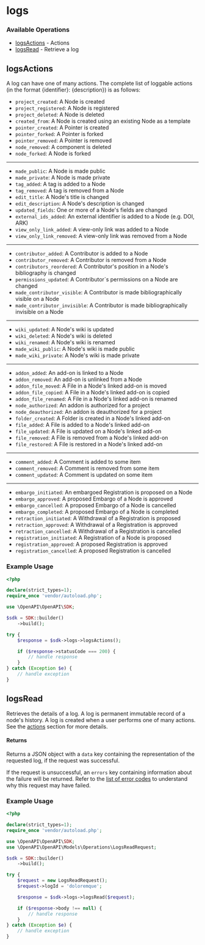 # logs

### Available Operations

* [logsActions](#logsactions) - Actions
* [logsRead](#logsread) - Retrieve a log

## logsActions


A log can have one of many actions. The complete list of loggable actions (in the format {identifier}: {description}) is as follows:
* `project_created`: A Node is created
* `project_registered`: A Node is registered
* `project_deleted`: A Node is deleted
* `created_from`: A Node is created using an existing Node as a template
* `pointer_created`: A Pointer is created
* `pointer_forked`: A Pointer is forked
* `pointer_removed`: A Pointer is removed
* `node_removed`: A component is deleted
* `node_forked`: A Node is forked
---
* `made_public`: A Node is made public
* `made_private`: A Node is made private
* `tag_added`: A tag is added to a Node
* `tag_removed`: A tag is removed from a Node
* `edit_title`: A Node's title is changed
* `edit_description`: A Node's description is changed
* `updated_fields`: One or more of a Node's fields are changed
* `external_ids_added`: An external identifier is added to a Node (e.g. DOI, ARK)
* `view_only_link_added`: A view-only link was added to a Node
* `view_only_link_removed`:  A view-only link was removed from a Node
---
* `contributor_added`: A Contributor is added to a Node
* `contributor_removed`: A Contributor is removed from a Node
* `contributors_reordered`: A Contributor's position in a Node's bibliography is changed
* `permissions_updated`: A Contributor`s permissions on a Node are changed
* `made_contributor_visible`: A Contributor is made bibliographically visible on a Node
* `made_contributor_invisible`: A Contributor is made bibliographically invisible on a Node
---
* `wiki_updated`: A Node's wiki is updated
* `wiki_deleted`: A Node's wiki is deleted
* `wiki_renamed`: A Node's wiki is renamed
* `made_wiki_public`: A Node's wiki is made public
* `made_wiki_private`: A Node's wiki is made private
---
* `addon_added`: An add-on is linked to a Node
* `addon_removed`: An add-on is unlinked from a Node
* `addon_file_moved`: A File in a Node's linked add-on is moved
* `addon_file_copied`: A File in a Node's linked add-on is copied
* `addon_file_renamed`: A File in a Node's linked add-on is renamed
* `node_authorized`: An addon is authorized for a project
* `node_deauthorized`: An addon is deauthorized for a project
* `folder_created`: A Folder is created in a Node's linked add-on
* `file_added`: A File is added to a Node's linked add-on
* `file_updated`: A File is updated on a Node's linked add-on
* `file_removed`: A File is removed from a Node's linked add-on
* `file_restored`: A File is restored in a Node's linked add-on
---
* `comment_added`: A Comment is added to some item
* `comment_removed`: A Comment is removed from some item
* `comment_updated`: A Comment is updated on some item
---
* `embargo_initiated`: An embargoed Registration is proposed on a Node
* `embargo_approved`: A proposed Embargo of a Node is approved
* `embargo_cancelled`: A proposed Embargo of a Node is cancelled
* `embargo_completed`: A proposed Embargo of a Node is completed
* `retraction_initiated`: A Withdrawal of a Registration is proposed
* `retraction_approved`: A Withdrawal of a Registration is approved
* `retraction_cancelled`: A Withdrawal of a Registration is cancelled
* `registration_initiated`: A Registration of a Node is proposed
* `registration_approved`: A proposed Registration is approved
* `registration_cancelled`: A proposed Registration is cancelled

### Example Usage

```php
<?php

declare(strict_types=1);
require_once 'vendor/autoload.php';

use \OpenAPI\OpenAPI\SDK;

$sdk = SDK::builder()
    ->build();

try {
    $response = $sdk->logs->logsActions();

    if ($response->statusCode === 200) {
        // handle response
    }
} catch (Exception $e) {
    // handle exception
}
```

## logsRead

Retrieves the details of a log.
A log is permanent immutable record of a node's history. A log is created when a user performs one of many actions. See the [actions](#Logs_logs_actions) section for more details.
#### Returns
Returns a JSON object with a `data` key containing the representation of the requested log, if the request was successful.

If the request is unsuccessful, an `errors` key containing information about the failure will be returned. Refer to the [list of error codes](#tag/Errors-and-Error-Codes) to understand why this request may have failed.

### Example Usage

```php
<?php

declare(strict_types=1);
require_once 'vendor/autoload.php';

use \OpenAPI\OpenAPI\SDK;
use \OpenAPI\OpenAPI\Models\Operations\LogsReadRequest;

$sdk = SDK::builder()
    ->build();

try {
    $request = new LogsReadRequest();
    $request->logId = 'doloremque';

    $response = $sdk->logs->logsRead($request);

    if ($response->body !== null) {
        // handle response
    }
} catch (Exception $e) {
    // handle exception
}
```
